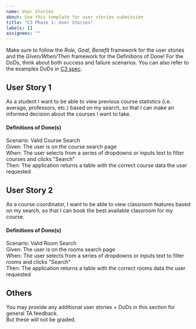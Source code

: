 ```yaml
---
name: User Stories
about: Use this template for user stories submission
title: "C3 Phase 1: User Stories"
labels: []
assignees: ""
---
```


Make sure to follow the *Role, Goal, Benefit* framework for the user stories and the *Given/When/Then* framework for the Definitions of Done! For the DoDs, think about both success and failure scenarios. You can also refer to the examples DoDs in [C3 spec](https://sites.google.com/view/ubc-cpsc310-22w1/project/checkpoint-3#h.8c0lkthf1uae).

## User Story 1
As a student I want to be able to view previous course statistics (i.e. average, professors, etc.) based on my search, so that I can make an informed decision about the courses I want to take.


#### Definitions of Done(s)
Scenario: Valid Course Search \
Given: The user is on the course search page  \
When: The user selects from a series of dropdowns or inputs text to filter courses and clicks "Search" \
Then: The application returns a table with the correct course data the user requested

## User Story 2
As a course coordinator, I want to be able to view classroom features based on my search, so that I can book the best available classroom for my course.


#### Definitions of Done(s)
Scenario: Valid Room Search \
Given: The user is on the rooms search page \
When: The user selects from a series of dropdowns or inputs text to filter rooms and clicks "Search" \
Then: The application returns a table with the correct rooms data the user requested
## Others
You may provide any additional user stories + DoDs in this section for general TA feedback.  
But these will not be graded.
